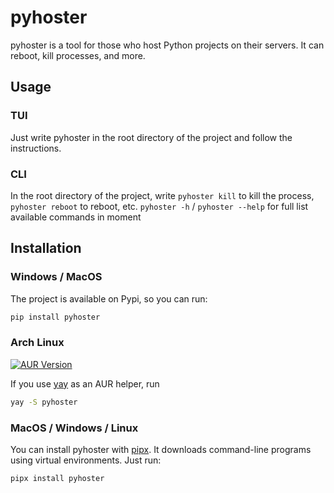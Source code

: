 # pyhoster

pyhoster is a tool for those who host Python projects on their servers. It can reboot, kill processes, and more.

## Usage

### TUI

Just write pyhoster in the root directory of the project and follow the instructions.

### CLI

In the root directory of the project, write `pyhoster kill` to kill the process, `pyhoster reboot` to reboot, etc.
`pyhoster -h` / `pyhoster --help` for full list available commands in moment

## Installation

### Windows / MacOS

The project is available on Pypi, so you can run:

```bash
pip install pyhoster
```

### Arch Linux

[![AUR Version](https://img.shields.io/aur/version/pyhoster?style=for-the-badge&logo=arch%20linux&logoColor=white)](https://aur.archlinux.org/packages/pyhoster)

If you use [yay](https://github.com/Jguer/yay) as an AUR helper, run

```bash
yay -S pyhoster
```

### MacOS / Windows / Linux

You can install pyhoster with [pipx](https://github.com/pypa/pipx). It downloads command-line programs using virtual environments.
Just run:

```bash
pipx install pyhoster
```
